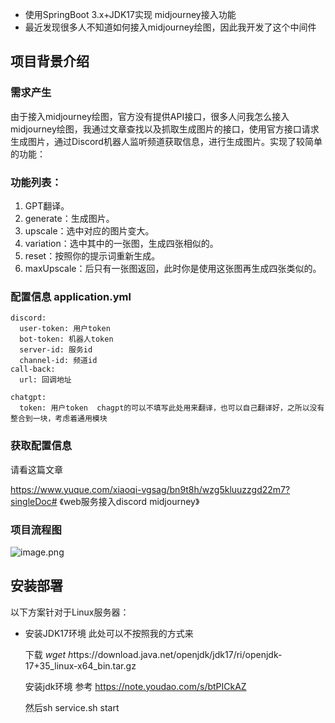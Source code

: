 - 使用SpringBoot 3.x+JDK17实现 midjourney接入功能
- 最近发现很多人不知道如何接入midjourney绘图，因此我开发了这个中间件

## 项目背景介绍

### 需求产生

由于接入midjourney绘图，官方没有提供API接口，很多人问我怎么接入midjourney绘图，我通过文章查找以及抓取生成图片的接口，使用官方接口请求生成图片，通过Discord机器人监听频道获取信息，进行生成图片。实现了较简单的功能：

### 功能列表：

1.	GPT翻译。
2.	generate：生成图片。
3.	upscale：选中对应的图片变大。
4.	variation：选中其中的一张图，生成四张相似的。
5.	reset：按照你的提示词重新生成。
6.	 maxUpscale：后只有一张图返回，此时你是使用这张图再生成四张类似的。



### 配置信息 application.yml

```
discord:
  user-token: 用户token
  bot-token: 机器人token
  server-id: 服务id
  channel-id: 频道id
call-back:
  url: 回调地址

chatgpt:
  token: 用户token  chagpt的可以不填写此处用来翻译，也可以自己翻译好，之所以没有整合到一块，考虑着通用模块
```

### 获取配置信息

请看这篇文章

https://www.yuque.com/xiaoqi-vgsag/bn9t8h/wzg5kluuzzgd22m7?singleDoc# 《web服务接入discord midjourney》



### 项目流程图

![image.png](https://cdn.nlark.com/yuque/0/2023/png/21704577/1683654109570-3baee4f8-2fd0-4fbf-a544-ef29bd281927.png)



## 安装部署

以下方案针对于Linux服务器：

- 安装JDK17环境 此处可以不按照我的方式来 

  下载 *wget h*ttps://download.java.net/openjdk/jdk17/ri/openjdk-17+35_linux-x64_bin.tar.gz

  安装jdk环境 参考 https://note.youdao.com/s/btPICkAZ

  然后sh service.sh start 

